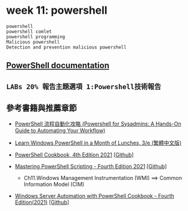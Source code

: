 # week 11: powershell
```
powershell
powershell comlet 
powershell programming
Malicious powershell
Detection and prevention malicious powershell 
```

## [PowerShell documentation](https://docs.microsoft.com/en-us/powershell/scripting/how-to-use-docs?view=powershell-7.1)

## `LABs 20% 報告主題選項 1:Powershell技術報告`

## 參考書籍與推薦章節
- [PowerShell 流程自動化攻略 (Powershell for Sysadmins: A Hands-On Guide to Automating Your Workflow)](https://www.tenlong.com.tw/products/9789865026677)
- [Learn Windows PowerShell in a Month of Lunches, 3/e (繁體中文版)](https://www.tenlong.com.tw/products/9789864343294)

- [PowerShell Cookbook, 4th Edition 2021](https://www.oreilly.com/library/view/powershell-cookbook-4th/9781098101596/) [[Github]](https://github.com/LeeHolmes/PowerShellCookbook)
- [Mastering PowerShell Scripting - Fourth Edition 2021](https://www.packtpub.com/product/mastering-powershell-scripting-fourth-edition/9781800206540) [[Github]](https://github.com/PacktPublishing/Mastering-Windows-PowerShell-Scripting-Fourth-Edition)
  - Ch11.Windows Management Instrumentation (WMI) ==> Common Information Model (CIM) 

- [Windows Server Automation with PowerShell Cookbook - Fourth Edition(2021)](https://www.packtpub.com/product/windows-server-automation-with-powershell-cookbook-fourth-edition/9781800568457) [[Github]](https://github.com/PacktPublishing/Windows-Server-Automation-with-PowerShell-7.1-Cookbook-Fourth-Edition)
